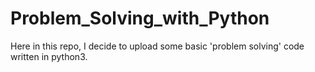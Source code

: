 # Problem_Solving_with_Python
Here in this repo, I decide to upload some basic 'problem solving' code written in python3. 

